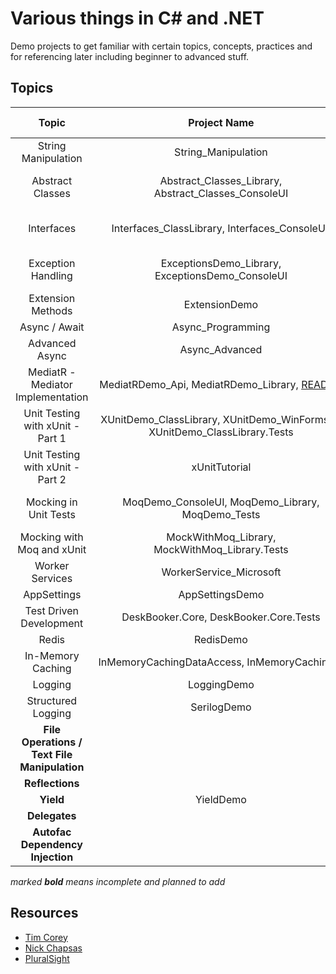 # Various things in C# and .NET

Demo projects to get familiar with certain topics, concepts, practices and for referencing later including beginner to advanced stuff.

## Topics

| Topic                                        | Project Name                                                                  | Project Type        | Resource(s)                                                                      | Topic Category    | External Libs/Packages |
|:--------------------------------------------:|:-----------------------------------------------------------------------------:|:-------------------:|:--------------------------------------------------------------------------------:|:-----------------:|:----------------------:|
| String Manipulation                          | String_Manipulation                                                           | Console             | https://youtu.be/ioi__WRETk4                                                     | General Knowledge | None                   |
| Abstract Classes                             | Abstract_Classes_Library, Abstract_Classes_ConsoleUI                          | Console + ClassLib  | https://youtu.be/jRkmPRk5j2E                                                     | General Knowledge | None                   |
| Interfaces                                   | Interfaces_ClassLibrary, Interfaces_ConsoleUI,                                | Console + ClassLib  | https://youtu.be/A7qwuFnyIpM                                                     | General Knowledge | None                   |
| Exception Handling                           | ExceptionsDemo_Library, ExceptionsDemo_ConsoleUI                              | Console + ClassLib  | https://youtu.be/LSkbnpjCEkk                                                     | General Knowledge | None                   |
| Extension Methods                            | ExtensionDemo                                                                 | Console             | https://youtu.be/C_1DzspLy4Y                                                     | General Knowledge | None                   |
| Async / Await                                | Async_Programming                                                             | WPF                 | https://youtu.be/2moh18sh5p4                                                     | Intermediate      | None                   |
| Advanced Async                               | Async_Advanced                                                                | WPF                 | https://youtu.be/ZTKGRJy5P2M                                                     | Intermediate      | None                   |
| MediatR - Mediator Implementation            | MediatRDemo_Api, MediatRDemo_Library, [README](MediatRDemo_Library/README.MD) | ClassLib + API      | https://www.youtube.com/watch?v=yozD5Tnd8nw                                      | Intermediate      | MediatR                |
| Unit Testing with xUnit -  Part 1            | XUnitDemo_ClassLibrary, XUnitDemo_WinFormsUI, XUnitDemo_ClassLibrary.Tests    | WinForms + ClassLib | https://www.youtube.com/watch?v=ub3P8c87cwk                                      | Advanced          | xUnit                  |
| Unit Testing with xUnit -  Part 2            | xUnitTutorial                                                                 | ClassLib            | https://youtu.be/2Wp8en1I9oQ                                                     | Advanced          | xUnit                  |
| Mocking in Unit Tests                        | MoqDemo_ConsoleUI,  MoqDemo_Library, MoqDemo_Tests                            | ClassLib + Console  | https://youtu.be/DwbYxP-etMY                                                     | Advanced          | Moq, xUnit             |
| Mocking with Moq and xUnit                   | MockWithMoq_Library, MockWithMoq_Library.Tests                                | ClassLib            | https://app.pluralsight.com/library/courses/mocking-moq-xunit                    | Advanced          | Moq, xUnit             |
| Worker Services                              | WorkerService_Microsoft                                                       | Worker              | https://www.youtube.com/watch?v=PzrTiz_NRKA                                      | Intermediate      | Serilog                |
| AppSettings                                  | AppSettingsDemo                                                               | Blazor              | https://youtu.be/_2_qksdQKCE                                                     | Beginner          | None                   |
| Test Driven Development                      | DeskBooker.Core, DeskBooker.Core.Tests                                        | ClassLib            | https://app.pluralsight.com/library/courses/513c0b1d-c93e-4f47-8f09-088e8bfe53c9 | Intermediate      | XUnit                  |
| Redis                                        | RedisDemo                                                                     | Blazor              | https://youtu.be/UrQWii_kfIE                                                     | Intermediate      | Redis                  |
| In-Memory Caching                            | InMemoryCachingDataAccess, InMemoryCachingUI                                  | Blazro, ClassLib    | https://youtu.be/2jj2wH60QuE                                                     | Beginner          | Microsoft              |
| Logging                                      | LoggingDemo                                                                   | Blazor              | https://youtu.be/oXNslgIXIbQ                                                     | Intermediate      | None                   |
| Structured Logging                           | SerilogDemo                                                                   | Blazor              | https://youtu.be/_iryZxv8Rxw                                                     | Intermediate      | Serilog, Seq           |
| **File Operations / Text File Manipulation** |                                                                               |                     |                                                                                  |                   |                        |
| **Reflections**                              |                                                                               |                     | AAz8q6dOCYk                                                                      |                   |                        |
| **Yield**                                    | YieldDemo                                                                     | Console             | https://youtu.be/AAz8q6dOCYk                                                     | Beginner          | None                   |
| **Delegates**                                |                                                                               |                     |                                                                                  |                   |                        |
| **Autofac Dependency Injection**             |                                                                               |                     |                                                                                  | Intermediate      | Autofac                |



*marked **bold** means incomplete and planned to add*

## Resources

- [Tim Corey](https://www.youtube.com/channel/UC-ptWR16ITQyYOglXyQmpzw) 
- [Nick Chapsas](https://www.youtube.com/channel/UCrkPsvLGln62OMZRO6K-llg)
- [PluralSight](https://pluralsight.com)